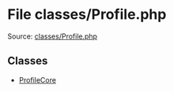 File classes/Profile.php
=========

Source: [classes/Profile.php](https://github.com/PrestaShop/PrestaShop/blob/1.6.0.3/classes/Profile.php)


Classes
-------

* [ProfileCore](class.ProfileCore.md)

